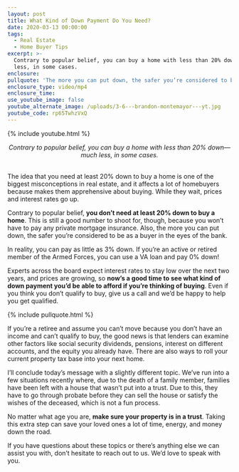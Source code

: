 ```yaml
---
layout: post
title: What Kind of Down Payment Do You Need?
date: 2020-03-13 00:00:00
tags:
  - Real Estate
  - Home Buyer Tips
excerpt: >-
  Contrary to popular belief, you can buy a home with less than 20% down—much
  less, in some cases.
enclosure:
pullquote: 'The more you can put down, the safer you’re considered to be as a buyer.'
enclosure_type: video/mp4
enclosure_time:
use_youtube_image: false
youtube_alternate_image: /uploads/3-6---brandon-montemayor---yt.jpg
youtube_code: rp65TwhzVxQ
---
```


{% include youtube.html %}

<center><em>Contrary to popular belief, you can buy a home with less than 20% down&mdash;much less, in some cases.</em></center>

<br>The idea that you need at least 20% down to buy a home is one of the biggest misconceptions in real estate, and it affects a lot of homebuyers because makes them apprehensive about buying. While they wait, prices and interest rates go up.

Contrary to popular belief, **you don’t need at least 20% down to buy a home**. This is still a good number to shoot for, though, because you won’t have to pay any private mortgage insurance. Also, the more you can put down, the safer you’re considered to be as a buyer in the eyes of the bank.

In reality, you can pay as little as 3% down. If you’re an active or retired member of the Armed Forces, you can use a VA loan and pay 0% down\!

Experts across the board expect interest rates to stay low over the next two years, and prices are growing, so **now’s a good time to see what kind of down payment you’d be able to afford if you’re thinking of buying**. Even if you think you don’t qualify to buy, give us a call and we’d be happy to help you get qualified.

{% include pullquote.html %}

If you’re a retiree and assume you can’t move because you don’t have an income and can’t qualify to buy, the good news is that lenders can examine other factors like social security dividends, pensions, interest on different accounts, and the equity you already have. There are also ways to roll your current property tax base into your next home.

I’ll conclude today’s message with a slightly different topic. We’ve run into a few situations recently where, due to the death of a family member, families have been left with a house that wasn’t put into a trust. Due to this, they have to go through probate before they can sell the house or satisfy the wishes of the deceased, which is not a fun process.

No matter what age you are, **make sure your property is in a trust**. Taking this extra step can save your loved ones a lot of time, energy, and money down the road.

If you have questions about these topics or there’s anything else we can assist you with, don’t hesitate to reach out to us. We’d love to speak with you.